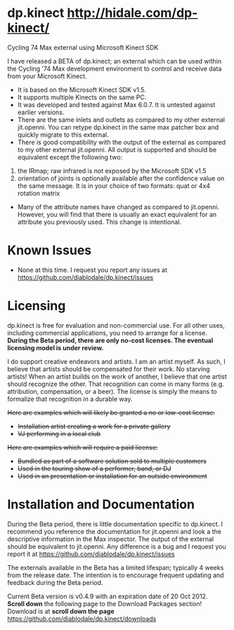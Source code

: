 dp.kinect http://hidale.com/dp-kinect/
=========

Cycling 74 Max external using Microsoft Kinect SDK

I have released a BETA of dp.kinect; an external which can be used within the
Cycling '74 Max development environment to control and receive data from your Microsoft Kinect.

* It is based on the Microsoft Kinect SDK v1.5.
* It supports multiple Kinects on the same PC.
* It was developed and tested against Max 6.0.7. It is untested against earlier versions.
* There are the same inlets and outlets as compared to my other external jit.openni. You can retype dp.kinect in the same max patcher box and quickly migrate to this external.
* There is good compatibility with the output of the external as compared to my other external jit.openni. All output is supported and should be equivalent except the following two:  
1) the IRmap; raw infrared is not exposed by the Microsoft SDK v1.5  
2) orientation of joints is optionally available after the confidence value on the same message. It is in your choice of two formats: quat or 4x4 rotation matrix
* Many of the attribute names have changed as compared to jit.openni. However, you will find that there is usually an exact equivalent for an attribute you previously used. This change is intentional.

Known Issues
============

* None at this time. I request you report any issues at https://github.com/diablodale/dp.kinect/issues

Licensing
=========

dp.kinect is free for evaluation and non-commercial use. For all other uses, including commercial
applications, you need to arrange for a license. **During the Beta period, there are only no-cost licenses. The eventual licensing model is under review.**

I do support creative endeavors and artists. I am an artist myself. As such, I believe that artists
should be compensated for their work. No starving artists! When an artist builds on the work of another,
I believe that one artist should recognize the other. That recognition can come in many
forms (e.g. attribution, compensation, or a beer). The license is simply the means to formalize that
recognition in a durable way.

~~Here are examples which will likely be granted a no or low-cost license:~~

* ~~Installation artist creating a work for a private gallery~~
* ~~VJ performing in a local club~~

~~Here are examples which will require a paid license:~~

* ~~Bundled as part of a software solution sold to multiple customers~~
* ~~Used in the touring show of a performer, band, or DJ~~
* ~~Used in an presentation or installation for an outside environment~~

Installation and Documentation
==============================

During the Beta period, there is little documentation specific to dp.kinect.
I recommend you reference the documentation for jit.openni and look a the descriptive
information in the Max inspector. The output of the external should be equivalent to jit.openni.
Any difference is a bug and I request you report it at https://github.com/diablodale/dp.kinect/issues

The externals available in the Beta has a limited lifespan; typically 4 weeks from the release date.
The intention is to encourage frequent updating and feedback during the Beta period.

Current Beta version is v0.4.9 with an expiration date of 20 Oct 2012.  
**Scroll down** the following page to the Download Packages section!   
Download is at **scroll down the page** https://github.com/diablodale/dp.kinect/downloads


